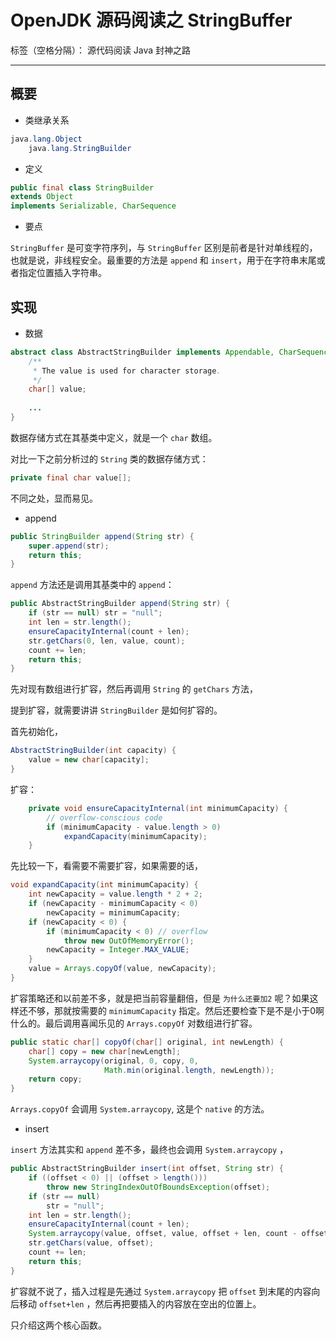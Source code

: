 # OpenJDK 源码阅读之 StringBuffer

标签（空格分隔）： 源代码阅读 Java 封神之路

---

## 概要

* 类继承关系 

```java
java.lang.Object
    java.lang.StringBuilder
```

* 定义 

```java
public final class StringBuilder
extends Object
implements Serializable, CharSequence
```

* 要点

`StringBuffer` 是可变字符序列，与 `StringBuffer` 区别是前者是针对单线程的，也就是说，非线程安全。最重要的方法是 `append` 和 `insert`，用于在字符串末尾或者指定位置插入字符串。


## 实现

* 数据 

```java
abstract class AbstractStringBuilder implements Appendable, CharSequence {
    /**
     * The value is used for character storage.
     */
    char[] value;
    
    ...
}
```

数据存储方式在其基类中定义，就是一个 `char` 数组。

对比一下之前分析过的 `String` 类的数据存储方式：

```java
private final char value[];
```

不同之处，显而易见。

* append

```java
public StringBuilder append(String str) {
    super.append(str);
    return this;
}
```

`append` 方法还是调用其基类中的 `append`：

```java
public AbstractStringBuilder append(String str) {
    if (str == null) str = "null";
    int len = str.length();
    ensureCapacityInternal(count + len);
    str.getChars(0, len, value, count);
    count += len;
    return this;
}
```

先对现有数组进行扩容，然后再调用 `String` 的 `getChars` 方法，

提到扩容，就需要讲讲 `StringBuilder` 是如何扩容的。

首先初始化，

```java
AbstractStringBuilder(int capacity) {
    value = new char[capacity];
}
```

扩容：

```java
    private void ensureCapacityInternal(int minimumCapacity) {
        // overflow-conscious code
        if (minimumCapacity - value.length > 0)
            expandCapacity(minimumCapacity);
    }
```

先比较一下，看需要不需要扩容，如果需要的话，


```java
void expandCapacity(int minimumCapacity) {
    int newCapacity = value.length * 2 + 2;
    if (newCapacity - minimumCapacity < 0)
        newCapacity = minimumCapacity;
    if (newCapacity < 0) {
        if (minimumCapacity < 0) // overflow
            throw new OutOfMemoryError();
        newCapacity = Integer.MAX_VALUE;
    }
    value = Arrays.copyOf(value, newCapacity);
}
```

扩容策略还和以前差不多，就是把当前容量翻倍，但是 `为什么还要加2` 呢？如果这样还不够，那就按需要的 `minimumCapacity` 指定。然后还要检查下是不是小于0啊什么的。最后调用喜闻乐见的 `Arrays.copyOf` 对数组进行扩容。

```java
public static char[] copyOf(char[] original, int newLength) {
    char[] copy = new char[newLength];
    System.arraycopy(original, 0, copy, 0,
                     Math.min(original.length, newLength));
    return copy;
}
```

`Arrays.copyOf` 会调用 `System.arraycopy`, 这是个 `native` 的方法。

* insert

`insert` 方法其实和 `append` 差不多，最终也会调用 `System.arraycopy` ，

```java
public AbstractStringBuilder insert(int offset, String str) {
    if ((offset < 0) || (offset > length()))
        throw new StringIndexOutOfBoundsException(offset);
    if (str == null)
        str = "null";
    int len = str.length();
    ensureCapacityInternal(count + len);
    System.arraycopy(value, offset, value, offset + len, count - offset);
    str.getChars(value, offset);
    count += len;
    return this;
}
```

扩容就不说了，插入过程是先通过 `System.arraycopy` 把 `offset` 到末尾的内容向后移动 `offset+len` ，然后再把要插入的内容放在空出的位置上。

只介绍这两个核心函数。